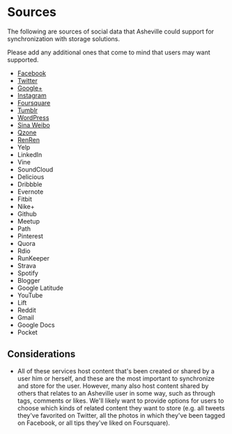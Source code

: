 # Sources
The following are sources of social data that Asheville could support for synchronization with storage solutions.

Please add any additional ones that come to mind that users may want supported.

* [Facebook](http://en.wikipedia.org/Facebook)
* [Twitter](http://en.wikipedia.org/wiki/Twitter)
* [Google+](http://en.wikipedia.org/wiki/Google+)
* [Instagram](http://en.wikipedia.org/wiki/Instagram)
* [Foursquare](http://en.wikipedia.org/wiki/Foursquare)
* [Tumblr](http://en.wikipedia.org/wiki/Tumblr)
* [WordPress](http://en.wikipedia.org/wiki/WordPress.com)
* [Sina Weibo](http://en.wikipedia.org/wiki/Sina_Weibo)
* [Qzone](http://en.wikipedia.org/wiki/Qzone)
* [RenRen](http://en.wikipedia.org/wiki/Renren)
* Yelp
* LinkedIn
* Vine
* SoundCloud
* Delicious
* Dribbble
* Evernote
* Fitbit
* Nike+
* Github
* Meetup
* Path
* Pinterest
* Quora
* Rdio
* RunKeeper
* Strava
* Spotify
* Blogger
* Google Latitude
* YouTube
* Lift
* Reddit
* Gmail
* Google Docs
* Pocket

## Considerations
* All of these services host content that's been created or shared by a user him or herself, and these are the most important to synchronize and store for the user. However, many also host content shared by others that relates to an Asheville user in some way, such as through tags, comments or likes. We'll likely want to provide options for users to choose which kinds of related content they want to store (e.g. all tweets they've favorited on Twitter, all the photos in which they've been tagged on Facebook, or all tips they've liked on Foursquare).
